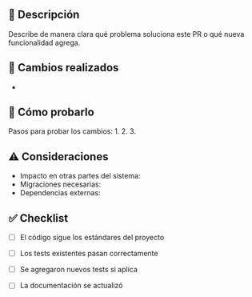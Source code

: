 ## 📝 Descripción
Describe de manera clara qué problema soluciona este PR o qué nueva funcionalidad agrega.

## 🔨 Cambios realizados
- 

## 🧪 Cómo probarlo
Pasos para probar los cambios:
1. 
2. 
3. 

## ⚠️ Consideraciones
- Impacto en otras partes del sistema: 
- Migraciones necesarias: 
- Dependencias externas: 

## ✅ Checklist
- [ ] El código sigue los estándares del proyecto
- [ ] Los tests existentes pasan correctamente
- [ ] Se agregaron nuevos tests si aplica
- [ ] La documentación se actualizó

